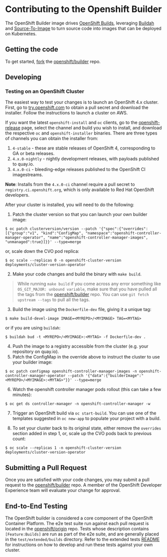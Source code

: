 # Contributing to the Openshift Builder

The OpenShift Builder image drives [OpenShift Builds](https://docs.okd.io/latest/dev_guide/builds/index.html),
leveraging [Buildah](https://github.com/containers/buildah) and [Source-To-Image](https://github.com/openshift/source-to-image)
to turn source code into images that can be deployed on Kubernetes.

## Getting the code

To get started, [fork](https://help.github.com/articles/fork-a-repo) the [openshift/builder](https://github.com/openshift/builder) repo.

## Developing

### Testing on an OpenShift Cluster

The easiest way to test your changes is to launch an OpenShift 4.x cluster.
First, go to [try.openshift.com](https://try.openshift.com) to obtain a pull secret and download the installer.
Follow the instructions to launch a cluster on AWS.

If you want the latest `openshift-install` and `oc` clients, go to the [openshift-release](https://openshift-release.svc.ci.openshift.org/) 
page, select the channel and build you wish to install, and download the respective `oc` and `openshift-installer` binaries.
There are three types of channels you can obtain the installer from:

1. `4-stable` - these are stable releases of OpenShift 4, corresponding to GA or beta releases.
2. `4.x.0-nightly` - nightly development releases, with payloads published to quay.io.
3. `4.x.0-ci` - bleeding-edge releases published to the OpenShift CI imagestreams.

**Note**: Installs from the `4.x.0-ci` channel require a pull secret to `registry.ci.openshift.org`, which is only available to Red Hat OpenShift developers.

After your cluster is installed, you will need to do the following:

1. Patch the cluster version so that you can launch your own builder image:

```
$ oc patch clusterversion/version --patch '{"spec":{"overrides":[{"group":"v1", "kind":"ConfigMap", "namespace":"openshift-controller-manager-operator", "name":"openshift-controller-manager-images", "unmanaged":true}]}}' --type=merge
```

or, scale down the CVO pod replica:

```
$ oc scale --replicas 0 -n openshift-cluster-version deployments/cluster-version-operator
```

2. Make your code changes and build the binary with `make build`.
> While running `make build` if you come across any error something like
` OS_GIT_MAJOR: unbound variable`, make sure that you have pulled all the tags from the [openshift/builder](https://github.com/openshift/builder) repo.
 You can use `git fetch upstream --tags` to pull all the tags.

3. Build the image using the `Dockerfile-dev` file, giving it a unique tag:

```
$ make build-devel-image IMAGE=<MYREPO>/<MYIMAGE> TAG=<MYTAG> 
```

or if you are using `buildah`:

```
$ buildah bud -t <MYREPO>/<MYIMAGE>:<MYTAG> -f Dockerfile-dev .
```

4. Push the image to a registry accessible from the cluster (e.g. your repository on quay.io).
5. Patch the ConfigMap in the override above to instruct the cluster to use your builder image:

```
$ oc patch configmap openshift-controller-manager-images -n openshift-controller-manager-operator --patch '{"data":{"builderImage":"<MYREPO>/<MYIMAGE>:<MYTAG>"}}' --type=merge
```

6. Watch the openshift controller manager pods rollout (this can take a few minutes):

```
$ oc get ds controller-manager -n openshift-controller-manager -w
```

7. Trigger an OpenShift build via `oc start-build`. You can use one of the templates suggested in `oc new-app` to populate your project with a build.

8. To set your cluster back to its original state, either remove the `overrides` section added in step 1, or, scale up the CVO pods back to previous count:

```
$ oc scale --replicas 1 -n openshift-cluster-version deployments/cluster-version-operator

```
## Submitting a Pull Request

Once you are satisfied with your code changes, you may submit a pull request to the [openshift/builder](https://github.com/openshift/builder) repo.
A member of the OpenShift Developer Experience team will evaluate your change for approval.

## End-to-End Testing

The OpenShift builder is considered a core component of the OpenShift Container Platform.
The e2e test suite run against each pull request is located in the [openshift/origin](https://github.com/openshift/origin) repo.
Tests whose description contains `[Feature:Builds]` are run as part of the e2e suite, and are generally placed in the 
`test/extended/builds` directory.
Refer to the extended tests [README](https://github.com/openshift/origin/blob/master/test/extended/README.md) 
for instructions on how to develop and run these tests against your own cluster.

